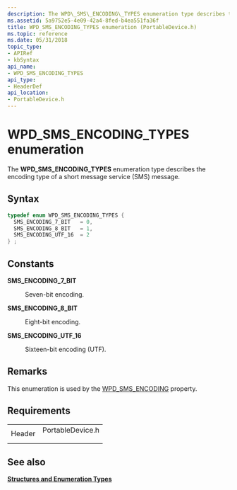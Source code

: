 ```yaml
---
description: The WPD\_SMS\_ENCODING\_TYPES enumeration type describes the encoding type of a short message service (SMS) message.
ms.assetid: 5a9752e5-4e09-42a4-8fed-b4ea551fa36f
title: WPD_SMS_ENCODING_TYPES enumeration (PortableDevice.h)
ms.topic: reference
ms.date: 05/31/2018
topic_type: 
- APIRef
- kbSyntax
api_name: 
- WPD_SMS_ENCODING_TYPES
api_type: 
- HeaderDef
api_location: 
- PortableDevice.h
---
```


# WPD\_SMS\_ENCODING\_TYPES enumeration

The **WPD\_SMS\_ENCODING\_TYPES** enumeration type describes the encoding type of a short message service (SMS) message.

## Syntax


```C++
typedef enum WPD_SMS_ENCODING_TYPES { 
  SMS_ENCODING_7_BIT   = 0,
  SMS_ENCODING_8_BIT   = 1,
  SMS_ENCODING_UTF_16  = 2
} ;
```



## Constants

<dl> <dt>

<span id="SMS_ENCODING_7_BIT"></span><span id="sms_encoding_7_bit"></span>**SMS\_ENCODING\_7\_BIT**
</dt> <dd>

Seven-bit encoding.

</dd> <dt>

<span id="SMS_ENCODING_8_BIT"></span><span id="sms_encoding_8_bit"></span>**SMS\_ENCODING\_8\_BIT**
</dt> <dd>

Eight-bit encoding.

</dd> <dt>

<span id="SMS_ENCODING_UTF_16"></span><span id="sms_encoding_utf_16"></span>**SMS\_ENCODING\_UTF\_16**
</dt> <dd>

Sixteen-bit encoding (UTF).

</dd> </dl>

## Remarks

This enumeration is used by the [WPD\_SMS\_ENCODING](sms-properties.md) property.

## Requirements



|                   |                                                                                             |
|-------------------|---------------------------------------------------------------------------------------------|
| Header<br/> | <dl> <dt>PortableDevice.h</dt> </dl> |



## See also

<dl> <dt>

[**Structures and Enumeration Types**](structures-and-enumeration-types.md)
</dt> </dl>

 

 




